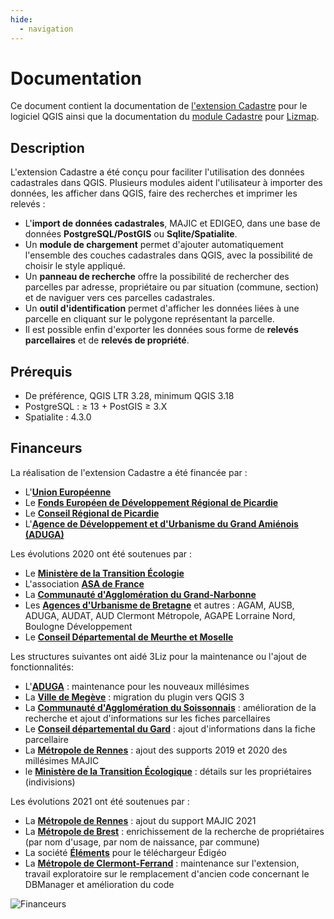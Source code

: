 ```yaml
---
hide:
  - navigation
---
```


# Documentation

Ce document contient la documentation de [l'extension Cadastre](./extension-qgis/installation.md) pour le logiciel QGIS
ainsi que la documentation du [module Cadastre](./module-lizmap/installation.md) pour 
[Lizmap](https://github.com/3liz/lizmap-web-client/).

## Description

L'extension Cadastre a été conçu pour faciliter l'utilisation des données cadastrales dans QGIS.
Plusieurs modules aident l'utilisateur à importer des données, les afficher dans QGIS, faire des recherches
et imprimer les relevés :

* L'**import de données cadastrales**, MAJIC et EDIGEO, dans une base de données **PostgreSQL/PostGIS** ou **Sqlite/Spatialite**.
* Un **module de chargement** permet d'ajouter automatiquement l'ensemble des couches cadastrales dans QGIS, avec la
  possibilité de choisir le style appliqué.
* Un **panneau de recherche** offre la possibilité de rechercher des parcelles par adresse, propriétaire ou par situation
  (commune, section) et de naviguer vers ces parcelles cadastrales.
* Un **outil d'identification** permet d'afficher les données liées à une parcelle en cliquant sur le polygone représentant
  la parcelle.
* Il est possible enfin d'exporter les données sous forme de **relevés parcellaires** et de **relevés de propriété**.

## Prérequis

* De préférence, QGIS LTR 3.28, minimum QGIS 3.18
* PostgreSQL : ≥ 13 + PostGIS ≥ 3.X
* Spatialite : 4.3.0

## Financeurs

La réalisation de l'extension Cadastre a été financée par :

* L'**[Union Européenne](http://europa.eu/)**
* Le **[Fonds Européen de Développement Régional de Picardie](http://www.picardie-europe.eu)**
* Le **[Conseil Régional de Picardie](http://www.picardie.fr)**
* L'**[Agence de Développement et d'Urbanisme du Grand Amiénois (ADUGA)](http://www.aduga.org)**

Les évolutions 2020 ont été soutenues par :

* Le **[Ministère de la Transition Écologie](https://www.ecologie.gouv.fr/)**
* L'association **[ASA de France](http://asadefrance.fr/)**
* La **[Communauté d'Agglomération du Grand-Narbonne](https://www.legrandnarbonne.com/)**
* Les **[Agences d'Urbanisme de Bretagne](https://www.datagences-bretagne.bzh/)** et autres : AGAM, AUSB, ADUGA, AUDAT,
  AUD Clermont Métropole, AGAPE Lorraine Nord, Boulogne Développement
* Le **[Conseil Départemental de Meurthe et Moselle](http://www.meurthe-et-moselle.fr/)**

Les structures suivantes ont aidé 3Liz pour la maintenance ou l'ajout de fonctionnalités:

- L'**[ADUGA](https://www.aduga.org/)** : maintenance pour les nouveaux millésimes
- La **[Ville de Megève](https://mairie.megeve.fr/)** : migration du plugin vers QGIS 3
- La **[Communauté d'Agglomération du Soissonnais](http://agglo.grandsoissons.com/accueil-3.html)** : amélioration de la
  recherche et ajout d'informations sur les fiches parcellaires
- Le **[Conseil départemental du Gard](https://www.gard.fr/accueil.html)** : ajout d'informations dans la fiche parcellaire
- La **[Métropole de Rennes](https://metropole.rennes.fr/)** : ajout des supports 2019 et 2020 des millésimes MAJIC
- le **[Ministère de la Transition Écologique](https://www.ecologie.gouv.fr/)** : détails sur les propriétaires (indivisions)

Les évolutions 2021 ont été soutenues par :

- La **[Métropole de Rennes](https://metropole.rennes.fr/)** : ajout du support MAJIC 2021
- La **[Métropole de Brest](https://www.brest.fr/brestfr-accueil-1575.html)** : enrichissement de la recherche de propriétaires
  (par nom d'usage, par nom de naissance, par commune)
- La société **[Éléments](https://www.elements.green/)** pour le téléchargeur Édigéo
- La **[Métropole de Clermont-Ferrand](https://www.clermontmetropole.eu)** :
  maintenance sur l'extension, travail exploratoire sur le remplacement d'ancien code concernant le DBManager et amélioration du code

![Financeurs](media/cadastre_financeurs.png)
